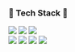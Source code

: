 <div>
<h3>🎇 Tech Stack 🎇</h3>
  <img src="https://img.shields.io/badge/Spring-6DB33F?style=plastic&logo=Spring&logoColor=white">
  <img src="https://img.shields.io/badge/Java-007396?style=plastic&logo=Java&logoColor=white">
  <img src="https://img.shields.io/badge/MySQL-4479A1?style=plastic&logo=mysql&logoColor=white">
  <br>
  <img src="https://img.shields.io/badge/JPA-6DB33F?style=plastic&logo=JPA&logoColor=white">
  <img src="https://img.shields.io/badge/Git-F05032?style=plastic&logo=git&logoColor=white">
  <img src="https://img.shields.io/badge/GitHub-181717?style=plastic&logo=github&logoColor=white">
  <img src="https://img.shields.io/badge/QueryDSL-0769AD?style=plastic&logo=QueryDSL&logoColor=white">
</div>
